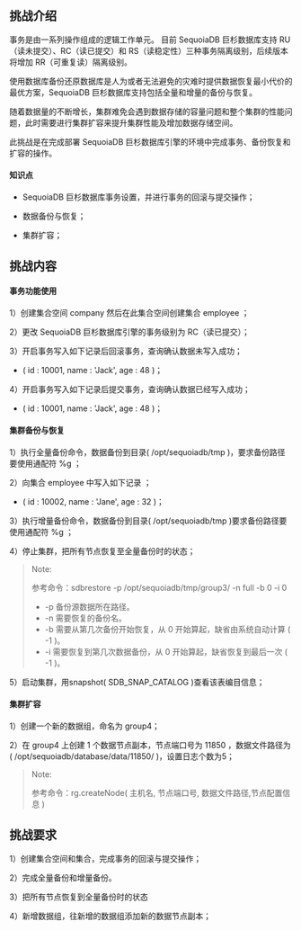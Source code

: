 ## 挑战介绍

事务是由一系列操作组成的逻辑工作单元。 目前 SequoiaDB 巨杉数据库支持 RU（读未提交）、RC（读已提交）和 RS（读稳定性）三种事务隔离级别，后续版本将增加 RR（可重复读）隔离级别。

使用数据库备份还原数据库是人为或者无法避免的灾难时提供数据恢复最小代价的最优方案，SequoiaDB 巨杉数据库支持包括全量和增量的备份与恢复。

随着数据量的不断增长，集群难免会遇到数据存储的容量问题和整个集群的性能问题，此时需要进行集群扩容来提升集群性能及增加数据存储空间。

此挑战是在完成部署 SequoiaDB 巨杉数据库引擎的环境中完成事务、备份恢复和扩容的操作。

#### 知识点

- SequoiaDB 巨杉数据库事务设置，并进行事务的回滚与提交操作；

- 数据备份与恢复；

- 集群扩容；


## 挑战内容


#### 事务功能使用

1）创建集合空间 company 然后在此集合空间创建集合 employee ；

2）更改 SequoiaDB 巨杉数据库引擎的事务级别为 RC（读已提交）；

3）开启事务写入如下记录后回滚事务，查询确认数据未写入成功；
- ( id : 10001, name : 'Jack', age : 48 )；

4）开启事务写入如下记录后提交事务，查询确认数据已经写入成功；
- ( id : 10001, name : 'Jack', age : 48 )；


#### 集群备份与恢复


1）执行全量备份命令，数据备份到目录( /opt/sequoiadb/tmp )，要求备份路径要使用通配符 %g ；

2）向集合 employee 中写入如下记录 ；
- ( id : 10002, name : 'Jane', age : 32 )；

3）执行增量备份命令，数据备份到目录( /opt/sequoiadb/tmp )要求备份路径要使用通配符 %g ；

4）停止集群，把所有节点恢复至全量备份时的状态；
>Note:
>
>参考命令：sdbrestore -p /opt/sequoiadb/tmp/group3/ -n full -b 0 -i 0
>
> - -p 备份源数据所在路径。
> - -n 需要恢复的备份名。
> - -b 需要从第几次备份开始恢复，从 0 开始算起，缺省由系统自动计算 ( -1 )。
> - -i 需要恢复到第几次数据备份，从 0 开始算起，缺省恢复到最后一次 ( -1 )。

5）启动集群，用snapshot( SDB_SNAP_CATALOG )查看该表编目信息；


#### 集群扩容

1）创建一个新的数据组，命名为 group4；

2）在 group4 上创建 1 个数据节点副本，节点端口号为 11850 ，数据文件路径为( /opt/sequoiadb/database/data/11850/ )，设置日志个数为5；

>Note:
>
>参考命令：rg.createNode( 主机名, 节点端口号, 数据文件路径,节点配置信息 )
## 挑战要求

1）创建集合空间和集合，完成事务的回滚与提交操作；

2）完成全量备份和增量备份。

3）把所有节点恢复到全量备份时的状态

4）新增数据组，往新增的数据组添加新的数据节点副本；



<!--
挑战1

一、
db.createCS("company");
db.createCS("company2");
db.company.createCL("employee");
db.company2.createCL("employee2");

db.company.employee.insert({id : 10001, name : 'SequoiaDBer1', age : 48})
db.company2.employee2.insert({id : 10002, name : 'SequoiaDBer2', age : 21})

二、
db.backup ( { Name : "fullback", Path : "/opt/sequoiadb/tmp/%g", Overwrite : true, Description : "full backup" } ) ; 

三、
db.dropCS("company")

四、
db.backup ( { Name : "fullback", Path : "/opt/sequoiadb/tmp/%g", EnsureInc : true } ) ;

五、
sdbstop -t all 

sdbrestore -p /opt/sequoiadb/tmp/SYSCatalogGroup/ -n fullback -b 0 -i 0
sdbrestore -p /opt/sequoiadb/tmp/group1/ -n fullback -b 0 -i 0
sdbrestore -p /opt/sequoiadb/tmp/group2/ -n fullback -b 0 -i 0
sdbrestore -p /opt/sequoiadb/tmp/group3/ -n fullback -b 0 -i 0

六、
sdbstart -t all 


挑战2

db.createRG ( "group4" ) ;

db.getRG ( "group4" ).createNode ( "yourhostname", 11850, "/opt/sequoiadb/database/data/11850/" ) ; 



-->





